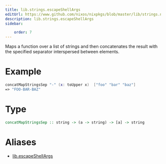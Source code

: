 ```yaml
---
title: lib.strings.escapeShellArgs
editUrl: https://www.github.com/nixos/nixpkgs/blob/master/lib/strings.nix#L167C5
description: lib.strings.escapeShellArgs
sidebar:

    order: 7
---
```


Maps a function over a list of strings and then concatenates the
result with the specified separator interspersed between
elements.

# Example

```nix
concatMapStringsSep "-" (x: toUpper x)  ["foo" "bar" "baz"]
=> "FOO-BAR-BAZ"
```

# Type

```haskell
concatMapStringsSep :: string -> (a -> string) -> [a] -> string
```


# Aliases

- [lib.escapeShellArgs](/nix-doc-comments/reference/lib/lib-escapeShellArgs)


